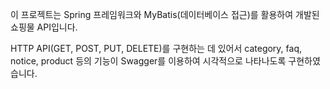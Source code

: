 이 프로젝트는 Spring 프레임워크와 MyBatis(데이터베이스 접근)를 활용하여 개발된 쇼핑물 API입니다. 

HTTP API(GET, POST, PUT, DELETE)를 구현하는 데 있어서 category, faq, notice, product 등의 기능이 Swagger를 이용하여 시각적으로 나타나도록 구현하였습니다.
